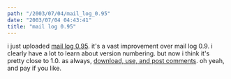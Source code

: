 ```yaml
---
path: "/2003/07/04/mail_log_0.95" 
date: "2003/07/04 04:43:41" 
title: "mail log 0.95" 
---
```

<p>i just uploaded <a href="http://www.randomchaos.com/software/maillog/">mail log 0.95</a>. it's a vast improvement over mail log 0.9. i clearly have a lot to learn about version numbering. but now i think it's pretty close to 1.0. as always, <a href="http://www.randomchaos.com/software/maillog/">download, use, and post comments</a>. oh yeah, and pay if you like.</p>